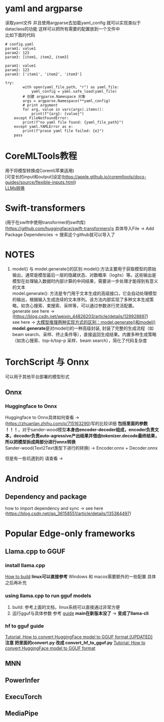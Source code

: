 # yaml and argparse
读取yaml文件 并且使用argparse去加载yaml_config 就可以实现类似于dataclass的功能 这样可以把所有需要的配置放到一个文件中
<br> 比如下面的代码 
```
# config.yaml
param1: value1
param2: 123
param3: [item1, item2, item3]
```
```
param1: value1
param2: 123
param3: ['item1', 'item2', 'item3']
```
```
try:
        with open(yaml_file_path, "r") as yaml_file:
            yaml_config = yaml.safe_load(yaml_file)
        # 创建 argparse.Namespace 对象
        args = argparse.Namespace(**yaml_config)
        # print argument 
        for arg, value in vars(args).items():
            print(f"{arg}: {value}")
    except FileNotFoundError:
        print(f"no yaml file found: {yaml_file_path}")
    except yaml.YAMLError as e:
        print(f"prase yaml file failed: {e}")
    pass
```
# CoreMLTools教程
用于将模型转换成Coreml(苹果适用) <br>
[可变长的input和output]设定(https://apple.github.io/coremltools/docs-guides/source/flexible-inputs.html) <br>
[LLMs转换](https://apple.github.io/coremltools/docs-guides/source/convert-openelm.html)

# Swift-transformers
(用于在swift中使用transformer的swift库)[https://github.com/huggingface/swift-transformers]s
具体导入File -> Add Package Dependencies -> 搜索这个github就可以导入了

# NOTES
1. model() 与 model.generate()的区别
model():方法主要用于获取模型的原始输出，通常是模型最后一层的隐藏状态、对数概率（logits）等。这些输出是模型在处理输入数据时内部计算的中间结果，需要进一步处理才能得到有意义的文本 <br>
model.generate(): 方法是专门用于文本生成的高级接口，它会自动处理模型的输出，根据输入生成连续的文本序列。该方法内部实现了多种文本生成策略，如贪心搜索、束搜索、采样等，可以通过参数进行灵活配置。<br>
generate see here ->(https://blog.csdn.net/weixin_44826203/article/details/129928897)<br>
see here -> [大模型推理两种实现方式的区别：model.generate()和model()](https://blog.csdn.net/qq_61980594/article/details/138341382)
**model.generate**是对model()的一种高级封装, 封装了完整的生成流程（如 beam search、采样、终止条件等），直接返回生成结果。内置多种生成策略（如贪心搜索、top-k/top-p 采样、beam search），简化了代码复杂度

# TorchScript 与 Onnx
可以用于其他平台部署的模型形式 

## Onnx
### Huggingface to Onnx
Huggingface to Onnx具体如何查看 ->(https://zhuanlan.zhihu.com/p/715163290)写的比较详细 **包括里面的参数 ！！！**，对于sander-wood模型**本身由encoder-decoder组成，encoder负责文本，decoder负责auto-agressive产出结果并借由tokenizer.decode最终结果，所以把模型拆成两部分进行onnx转换**   <br> 
Sander-wood(Text2Text类型下进行的转换) -> Encoder.onnx + Decoder.onnx 

但是有一些坑遇到的 请查看 ->

# Android 
## Dependency and package
how to import dependency and sync -> see here (https://blog.csdn.net/qq_36158551/article/details/135384497)


# Popular Edge-only frameworks
## Llama.cpp to GGUF

### install llama.cpp
[How to build](https://github.com/ggml-org/llama.cpp/blob/master/docs/build.md) **linux可以直接参考** Windows 和 macos需要额外的一些配置 具体之后再补充

### using llama.cpp to run gguf models
1. build: 参考上面的文档，linux系统可以直接通过非常方便
2. 运行gguf与具体参数 参考 [guide](https://github.com/ggml-org/llama.cpp/blob/master/examples/main/README.md) **main在新版本没了** -> **变成了llama-cli**
### hf to gguf guide
[Tutorial: How to convert HuggingFace model to GGUF format  [UPDATED]](https://github.com/ggml-org/llama.cpp/discussions/7927) <br>
**注意 把里面的convert.py 改成 convert_hf_to_gguf.py**
[Tutorial: How to convert HuggingFace model to GGUF format](https://github.com/ggml-org/llama.cpp/discussions/2948) <br> 

## MNN

## PowerInfer

## ExecuTorch

## MediaPipe



